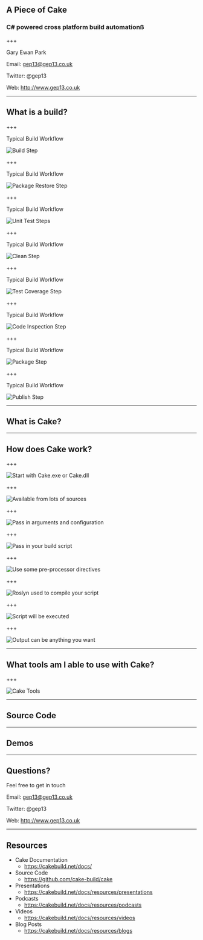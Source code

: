 ## A Piece of Cake
### C# powered cross platform build automationß

+++

Gary Ewan Park

Email: gep13@gep13.co.uk

Twitter: @gep13

Web: http://www.gep13.co.uk

---

## What is a build?

+++

Typical Build Workflow

![Build Step](assets/images/build-workflow-1.png)

+++

Typical Build Workflow

![Package Restore Step](assets/images/build-workflow-2.png)

+++

Typical Build Workflow

![Unit Test Steps](assets/images/build-workflow-3.png)

+++

Typical Build Workflow

![Clean Step](assets/images/build-workflow-4.png)

+++

Typical Build Workflow

![Test Coverage Step](assets/images/build-workflow-5.png)

+++

Typical Build Workflow

![Code Inspection Step](assets/images/build-workflow-6.png)

+++

Typical Build Workflow

![Package Step](assets/images/build-workflow-7.png)

+++

Typical Build Workflow

![Publish Step](assets/images/build-workflow-8.png)

---

## What is Cake?

---

## How does Cake work?

+++

![Start with Cake.exe or Cake.dll](assets/images/how-does-cake-work-1.png)

+++

![Available from lots of sources](assets/images/how-does-cake-work-2.png)

+++

![Pass in arguments and configuration](assets/images/how-does-cake-work-3.png)

+++

![Pass in your build script](assets/images/how-does-cake-work-4.png)

+++

![Use some pre-processor directives](assets/images/how-does-cake-work-5.png)

+++

![Roslyn used to compile your script](assets/images/how-does-cake-work-6.png)

+++

![Script will be executed](assets/images/how-does-cake-work-7.png)

+++

![Output can be anything you want](assets/images/how-does-cake-work-8.png)

---

## What tools am I able to use with Cake?

+++

![Cake Tools](assets/images/tools-you-can-use-with-cake.png)

---

## Source Code

---

## Demos

---

## Questions?

Feel free to get in touch

Email: gep13@gep13.co.uk

Twitter: @gep13

Web: http://www.gep13.co.uk

---

## Resources

* Cake Documentation
  * https://cakebuild.net/docs/
* Source Code
  * https://github.com/cake-build/cake
* Presentations
  * https://cakebuild.net/docs/resources/presentations
* Podcasts
  * https://cakebuild.net/docs/resources/podcasts
* Videos
  * https://cakebuild.net/docs/resources/videos
* Blog Posts
  * https://cakebuild.net/docs/resources/blogs